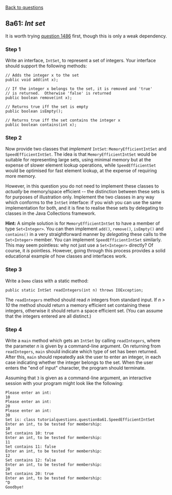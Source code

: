 [Back to questions](../../README.md)

## 8a61: *Int set*

It is worth trying [question 1486](1486.md) first, though this is only a weak dependency.

### Step 1

Write an interface, `IntSet`, to represent a set of integers.
Your interface should support the following methods:

```
// Adds the integer x to the set
public void add(int x);

// If the integer x belongs to the set, it is removed and 'true'
// is returned.  Otherwise 'false' is returned
public boolean remove(int x);

// Returns true iff the set is empty
public boolean isEmpty();

// Returns true iff the set contains the integer x
public boolean contains(int x);
```

### Step 2

Now provide two classes that *implement* `IntSet`: `MemoryEfficientIntSet`
and `SpeedEfficientIntSet`.  The idea is that `MemoryEfficientIntSet` would
be suitable for representing large sets, using minimal memory but at the expense of slower
element lookup operations, while `SpeedEfficientSet` would be optimised for fast
element lookup, at the expense of requiring more memory.

However, in this question you do not need to implement these classes to *actually*
be memory/space efficient -- the distinction between these sets is for purposes of illustration
only.  Implement the two classes in any way which conforms to the
`IntSet` interface: if you wish you can use the same implementation for both,
and it is fine to realise these sets by delegating to classes in the Java Collections
framework.

**Hint:**  A simple solution is for `MemoryEfficientIntSet` to
have a member of type `Set<Integer>`.  You can then implement `add()`,
`remove()`, `isEmpty()` and `contains()` in a very straightforward
manner by *delegating* these calls to the `Set<Integer>` member.  You can implement
`SpeedEfficientIntSet` similarly.  This may seem pointless: why not just use a `Set<Integer>`
directly?  Of course, it *is* pointless.  However, going through this process provides a solid
educational example of how classes and interfaces work.

### Step 3

Write a `Demo` class with a static method:

```
public static IntSet readIntegers(int n) throws IOException;
```

The `readIntegers` method should read *n* integers from standard input.  If *n > 10* the
method should return a memory efficient set containing these integers, otherwise it should return
a space efficient set.  (You can assume that the integers entered are all distinct.)

### Step 4

Write a `main` method which gets an `IntSet` by calling `readIntegers`,
where the parameter *n* is given by a command-line argument.  On returning from `readIntegers`,
`main` should indicate which type of set has been returned.  After this, `main`
should repeatedly ask the user to enter an integer, in each case indicating whether the integer
belongs to the set.  When the user enters the "end of input" character, the program should terminate.

Assuming that `3` is given as a command-line argument, an interactive session with your
program might look like the following:

```
Please enter an int:
10
Please enter an int:
20
Please enter an int:
30
Set is: class tutorialquestions.question8a61.SpeedEfficientIntSet
Enter an int, to be tested for membership:
10
Set contains 10: true
Enter an int, to be tested for membership:
11
Set contains 11: false
Enter an int, to be tested for membership:
12
Set contains 12: false
Enter an int, to be tested for membership:
20
Set contains 20: true
Enter an int, to be tested for membership:
^D
Goodbye!
```